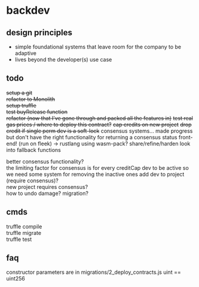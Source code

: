# backdev  

## design principles  
- simple foundational systems that leave room for the company to be adaptive
- lives beyond the developer(s) use case

## todo  
~~setup a git~~  
~~refactor to Monolith~~  
~~setup truffle~~  
~~test buyRelease function~~  
~~refactor (now that I've gone through and packed all the features in)~~
~~test real gas prices / where to deploy this contract?~~
~~cap credits on new project~~
~~drop credit if single perm dev is a soft-lock~~
consensus systems... made progress but don't have the right functionality for returning a consensus status
front-end! (run on fleek) -> rustlang using wasm-pack?
share/refine/harden
look into fallback functions  

better consensus functionality?  
the limiting factor for consensus is for every creditCap dev to be active
so we need some system for removing the inactive ones
add dev to project (require consensus)?  
new project requires consensus?  
how to undo damage? migration?


## cmds  
truffle compile  
truffle migrate  
truffle test  

## faq  
constructor parameters are in migrations/2_deploy_contracts.js 
uint == uint256  
